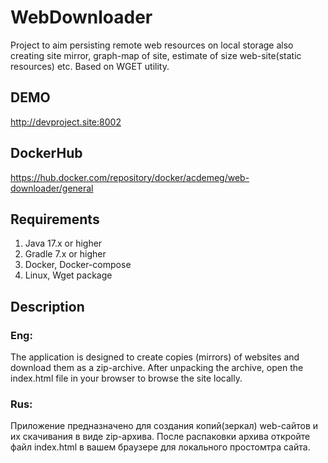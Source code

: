 # WebDownloader

Project to aim persisting remote web resources on local storage
also creating site mirror, graph-map of site, estimate of size
web-site(static resources) etc. Based on WGET utility.

## DEMO
http://devproject.site:8002

## DockerHub
https://hub.docker.com/repository/docker/acdemeg/web-downloader/general

## Requirements
1. Java 17.x or higher
2. Gradle 7.x or higher
3. Docker, Docker-compose
4. Linux, Wget package

## Description
### Eng:
The application is designed to create copies (mirrors) of websites and download them as a zip-archive. After unpacking the archive, open the index.html file in your browser to browse the site locally.
### Rus:
Приложение предназначено для создания копий(зеркал) web-сайтов и их скачивания в виде zip-архива. После распаковки архива откройте файл index.html в вашем браузере для локального простомтра сайта.
